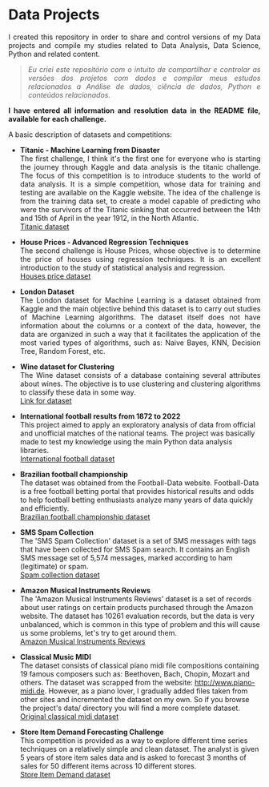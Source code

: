 # Data Projects
<div align="justify">
<p>I created this repository in order to share and control versions of my Data projects and compile my studies related to Data Analysis, Data Science, Python and related content.</p>
<blockquote><i>Eu criei este repositório com o intuito de compartilhar e controlar as versões dos projetos com dados e compilar meus estudos relacionados a Análise de dados, ciência de dados, Python e conteúdos relacionados.</i></blockquote>

<p><strong>
I have entered all information and resolution data in the README file, available for each challenge.
</strong></p>
  
A basic description of datasets and competitions:<br/>

* **Titanic - Machine Learning from Disaster**<br/>
  The first challenge, I think it's the first one for everyone who is starting the journey through Kaggle and data analysis is the titanic challenge. The focus of this competition is to introduce students to the world of data analysis. It is a simple competition, whose data for training and testing are available on the Kaggle website. The idea of the challenge is from the training data set, to create a model capable of predicting who were the survivors of the Titanic sinking that occurred between the 14th and 15th of April in the year 1912, in the North Atlantic.<br/>
  <a target="_blank" href="https://www.kaggle.com/c/titanic">Titanic dataset</a>

* **House Prices - Advanced Regression Techniques**<br/>
  The second challenge is House Prices, whose objective is to determine the price of houses using regression techniques. It is an excellent introduction to the study of statistical analysis and regression. <br/>
  <a target="_blank" href="https://www.kaggle.com/c/house-prices-advanced-regression-techniques">Houses price dataset</a>

* **London Dataset**<br/>
  The London dataset for Machine Learning is a dataset obtained from Kaggle and the main objective behind this dataset is to carry out studies of Machine Learning algorithms. The dataset itself does not have information about the columns or a context of the data, however, the data are organized in such a way that it facilitates the application of the most varied types of algorithms, such as: Naive Bayes, KNN, Decision Tree, Random Forest, etc.
  
* **Wine dataset for Clustering** <br/>
  The Wine dataset consists of a database containing several attributes about wines. The objective is to use clustering and clustering algorithms to classify these data in some way.<br/>
  <a target="_blank" href="https://www.kaggle.com/datasets/harrywang/wine-dataset-for-clustering">Link for dataset</a>
 </div>
 
 * **International football results from 1872 to 2022**<br/>
 This project aimed to apply an exploratory analysis of data from official and unofficial matches of the national teams. The project was basically made to test my knowledge using the main Python data analysis libraries.<br/>
 <a target="_blank" href="https://www.kaggle.com/datasets/martj42/international-football-results-from-1872-to-2017">International football dataset</a>
 
 * **Brazilian football championship**<br/>
 The dataset was obtained from the Football-Data website. Football-Data is a free football betting portal that provides historical results and odds to help football betting enthusiasts analyze many years of data quickly and efficiently.<br/>
 <a target="_blank" href="https://www.football-data.co.uk/brazil.php">Brazilian football championship dataset</a>
 
 * **SMS Spam Collection**<br/>
  The 'SMS Spam Collection' dataset is a set of SMS messages with tags that have been collected for SMS Spam search. It contains an English SMS message set of 5,574 messages, marked according to ham (legitimate) or spam.<br/>
  <a target="_blank" href="https://www.kaggle.com/datasets/uciml/sms-spam-collection-dataset">Spam collection dataset</a>
  
  * **Amazon Musical Instruments Reviews**<br/>
   The 'Amazon Musical Instruments Reviews' dataset is a set of records about user ratings on certain products purchased through the Amazon website. The dataset has 10261 evaluation records, but the data is very unbalanced, which is common in this type of problem and this will cause us some problems, let's try to get around them.<br/>
   <a target="_blank" href="https://www.kaggle.com/datasets/eswarchandt/amazon-music-reviews">Amazon Musical Instruments Reviews</a>
   
 * **Classical Music MIDI**<br/>
 The dataset consists of classical piano midi file compositions containing 19 famous composers such as: Beethoven, Bach, Chopin, Mozart and others. The dataset was scrapped from the website: http://www.piano-midi.de. However, as a piano lover, I gradually added files taken from other sites and incremented the dataset on my own. So if you browse the project's data/ directory you will find a more complete dataset.<br/>
 <a target="_blank" href="https://www.kaggle.com/datasets/soumikrakshit/classical-music-midi">Original classical midi dataset</a>
 
 * **Store Item Demand Forecasting Challenge**<br/>
  This competition is provided as a way to explore different time series techniques on a relatively simple and clean dataset. The analyst is given 5 years of store item sales data and is asked to forecast 3 months of sales for 50 different items across 10 different stores.<br/>
  <a target="_blank" href="https://www.kaggle.com/competitions/demand-forecasting-kernels-only/overview">Store Item Demand dataset</a>
